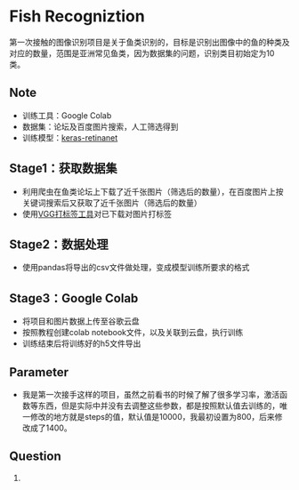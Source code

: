 # Fish Recogniztion
第一次接触的图像识别项目是关于鱼类识别的，目标是识别出图像中的鱼的种类及对应的数量，范围是亚洲常见鱼类，因为数据集的问题，识别类目初始定为10类。
## Note
- 训练工具：Google Colab
- 数据集：论坛及百度图片搜索，人工筛选得到
- 训练模型：[keras-retinanet](https://github.com/fizyr/keras-retinanet)
## Stage1：获取数据集
- 利用爬虫在鱼类论坛上下载了近千张图片（筛选后的数量），在百度图片上按关键词搜索后又获取了近千张图片（筛选后的数量）
- 使用[VGG打标签工具](http://www.robots.ox.ac.uk/~vgg/software/via/via_demo.html)对已下载对图片打标签
## Stage2：数据处理
- 使用pandas将导出的csv文件做处理，变成模型训练所要求的格式
## Stage3：Google Colab
- 将项目和图片数据上传至谷歌云盘
- 按照教程创建colab notebook文件，以及关联到云盘，执行训练
- 训练结束后将训练好的h5文件导出
## Parameter
- 我是第一次接手这样的项目，虽然之前看书的时候了解了很多学习率，激活函数等东西，但是实际中并没有去调整这些参数，都是按照默认值去训练的，唯一修改的地方就是steps的值，默认值是10000，我最初设置为800，后来修改成了1400。
## Question
1. 
